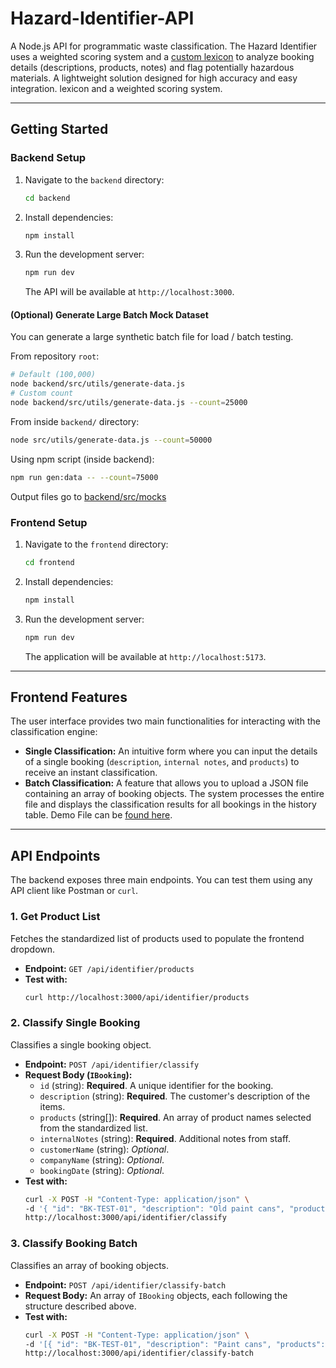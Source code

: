 # Hazard-Identifier-API

A Node.js API for programmatic waste classification. The Hazard Identifier uses a weighted scoring system and a [custom lexicon](backend/src/utils/lexicon.json) to analyze booking details (descriptions, products, notes) and flag potentially hazardous materials. A lightweight solution designed for high accuracy and easy integration.
lexicon and a weighted scoring system.

---

## Getting Started

### Backend Setup

1.  Navigate to the `backend` directory:
    ```bash
    cd backend
    ```
2.  Install dependencies:
    ```bash
    npm install
    ```
3.  Run the development server:
    ```bash
    npm run dev
    ```
    The API will be available at `http://localhost:3000`.

#### (Optional) Generate Large Batch Mock Dataset
You can generate a large synthetic batch file for load / batch testing.

From repository `root`:
```bash
# Default (100,000)
node backend/src/utils/generate-data.js
# Custom count
node backend/src/utils/generate-data.js --count=25000
```

From inside `backend/` directory:
```bash
node src/utils/generate-data.js --count=50000
```

Using npm script (inside backend):
```bash
npm run gen:data -- --count=75000
```

Output files go to [backend/src/mocks](backend/src/mocks)

### Frontend Setup

1.  Navigate to the `frontend` directory:
    ```bash
    cd frontend
    ```
2.  Install dependencies:
    ```bash
    npm install
    ```
3.  Run the development server:
    ```bash
    npm run dev
    ```
    The application will be available at `http://localhost:5173`.

---
## Frontend Features

The user interface provides two main functionalities for interacting with the classification engine:

* **Single Classification:** An intuitive form where you can input the details of a single booking (`description`, `internal notes`, and `products`) to receive an instant classification.
* **Batch Classification:** A feature that allows you to upload a JSON file containing an array of booking objects. The system processes the entire file and displays the classification results for all bookings in the history table. Demo File can be [found here](frontend/src/mocks/batchMockTestData.json).

---
## API Endpoints

The backend exposes three main endpoints. You can test them using any API client like Postman or `curl`.

### 1. Get Product List

Fetches the standardized list of products used to populate the frontend dropdown.

* **Endpoint:** `GET /api/identifier/products`
* **Test with:**
    ```bash
    curl http://localhost:3000/api/identifier/products
    ```

### 2. Classify Single Booking

Classifies a single booking object.

* **Endpoint:** `POST /api/identifier/classify`
* **Request Body (`IBooking`):**
    * `id` (string): **Required**. A unique identifier for the booking.
    * `description` (string): **Required**. The customer's description of the items.
    * `products` (string[]): **Required**. An array of product names selected from the standardized list.
    * `internalNotes` (string): **Required**. Additional notes from staff.
    * `customerName` (string): *Optional*.
    * `companyName` (string): *Optional*.
    * `bookingDate` (string): *Optional*.
* **Test with:**
    ```bash
    curl -X POST -H "Content-Type: application/json" \
    -d '{ "id": "BK-TEST-01", "description": "Old paint cans", "products": ["Paint (Oil-Based)"], "internalNotes": "Client mentioned solvents" }' \
    http://localhost:3000/api/identifier/classify
    ```

### 3. Classify Booking Batch

Classifies an array of booking objects.

* **Endpoint:** `POST /api/identifier/classify-batch`
* **Request Body:** An array of `IBooking` objects, each following the structure described above.
* **Test with:**
    ```bash
    curl -X POST -H "Content-Type: application/json" \
    -d '[{ "id": "BK-TEST-01", "description": "Paint cans", "products": ["Paint (Oil-Based)"], "internalNotes": "" }, { "id": "BK-TEST-02", "description": "Old office furniture", "products": [], "internalNotes": "No batteries" }]' \
    http://localhost:3000/api/identifier/classify-batch
    ```